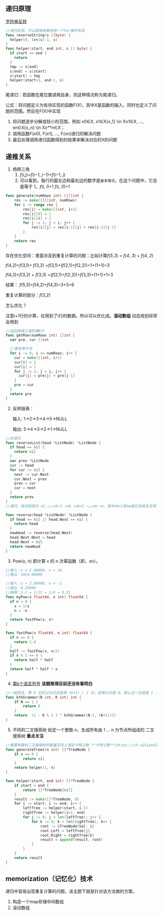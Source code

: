 ## 递归原理

[字符串反转](https://leetcode-cn.com/leetbook/read/recursion/490ye/)

```go
//递归实现，可以直接换算成用一个for循环实现
func reverseString(s []byte) {
  helper(0, len(s)-1, s)
}
func helper(start, end int, s [] byte) {
  if start >= end {
    return
  }
  tmp := s[end]
  s[end] = s[start]
  s[start] = tmp
  helper(start+1, end-1, s)
}
```

尾递归：若函数在尾位置调用自身，则这种情况称为尾递归。

公式：将问题定义为有待实现的函数F(X)，其中X是函数的输入，同时也定义了问题的范围。然后在F(X)中实现

1. 将问题逐步分解成较小的范围，例如 *x*0∈*X*, x1∈X{x_1} \in X*x*1∈*X*, ..., xn∈X{x_n} \in X*x**n*∈*X*；
2. 调用函数*F*(*x*0), F(x1), ..., F(xn)递归的解决问题
3. 最后处理调用递归函数得到的结果来解决对应的X的问题

## 递推关系

1. 杨辉三角	
   1. *f*(*i*,*j*)=*f*(*i*−1, *j*−1)+*f*(*i*−1, *j*)
   2. 可以看到，每行的最左边和最右边的数字是`基本情况`，在这个问题中，它总是等于 1。*f*(*i*, *i*)=1 *f*(*i*, *0*)=1 

```go
func generate(numRows int) [][]int {
    res := make([][]int, numRows)
    for i := range res {
        res[i] = make([]int, i+1)
        res[i][0] = 1
        res[i][i] = 1
        for j := 1; j < i; j++ {
            res[i][j] = res[i-1][j] + res[i-1][j-1]
        }
    }
    return res
}
```



存在优化空间：里面涉及到重复计算的问题：比如计算*f*(*5*,*3*) = *f*(*4*, *3*) + *f*(*4*, *2*)

*f*(4,2)=*f*(3,1)+ *f*(3,2) =*f*(3,1)+(*f*(2,1)+*f*(2,2))=1+(1+1)=3

 *f*(4,3)=*f*(3,2) + *f*(3,3) =(*f*(2,1)+*f*(2,2))+*f*(3,3)=(1+1)+1=3

结果： *f*(5,3)=*f*(4,2)+*f*(4,3)=3+3=6

重复计算的部分：*f*(3,2)

怎么优化？

注意i+1行的计算，仅用到了i行的数据。所以可以优化成。**滚动数组** 动态规划经常会用到

```go
//返回杨辉三角的第K行
func getRow(numRows int) []int {
  var pre, cur []int

  //要有等于号
  for i := 0; i <= numRows; i++ {
    cur = make([]int, i+1)
    cur[0] = 1
    cur[i] = 1
    for j := 1; j < i; j++ {
      cur[j] = pre[j] + pre[j-1]
    }
    pre = cur
  }
  return pre
}
```

2. 反转链表： 

   输入: 1->2->3->4->5->NULL

   输出: 5->4->3->2->1->NULL

```go
//非递归
func reverseList(head *ListNode) *ListNode {
  if head == nil {
    return nil
  }
  var prev *ListNode
  cur := head
  for cur != nil {
    next := cur.Next
    cur.Next = prev
    prev = cur
    cur = next
  }
  return prev
}
//递归，假设链表为 n1 →…→nk−1 →nk →nk+1 →…→nm →∅，其中nk+1到nm都已经发生反转（n1 →…→nk−1 →nk →nk+1 ←…←nm），我们处于nk，希望nk+1的下一个节点指向nk，所以nk.next.next = nk（需要注意的是：n1的下一个节点必须指向nil）

func reverse(head *ListNode) *ListNode {
  if head == nil || head.Next == nil {
    return head
  }
  newHead := reverse(head.Next)
  head.Next.Next = head
  head.Next = nil
  return newHead
}

```

3. Pow(x, n) 即计算 x 的 n 次幂函数（即，xn）。

```go
//输入：x = 2.00000, n = 10
//输出：1024.00000

//输入：x = 2.00000, n = -2
//输出：0.25000
//解释：2-2 = 1/22 = 1/4 = 0.25
func myPow(x float64, n int) float64 {
  if n < 0 {
    x = 1/x
    n = -n
  }
  return fastPow(x, n)
}

func fastPow(x float64, n int) float64 {
  if n == 0 {
    return 1.0
  }
  half := fastPow(x, n/2)
  if n % 2 == 0 {
    return half * half
  } 
  return half * half * x
}
```

4. [第k个语言符号](https://leetcode-cn.com/leetbook/read/recursion/4kdbs/) **该题推理目前还没有看明白** 

```go
//一般而言，第 K 位的父位应该是第 (K+1) / 2 位。如果父位是 0，那么这一位就是 1 - (K%2)。如果父位是 1，那么这一位就是 K%2。
func kthGrammar(N int, K int) int {
    if N == 1 {
        return 0
    }
    return  (1 - K % 2 ) ^ kthGrammar(N-1, (K+1)/2)
}
```

5. 不同的二叉搜索树  给定一个整数 n，生成所有由 1 ... n 为节点所组成的 二叉搜索树 **重点关注**

```go
//需要构建的二叉搜索树的数量实际上满足卡特兰数 **卡特兰数**(https://zh.wikipedia.org/wiki/%E5%8D%A1%E5%A1%94%E5%85%B0%E6%95%B0)
func generateTrees(n int) []*TreeNode {
    if n == 0 {
        return nil
    }
    return helper(1, n)
}

func helper(start, end int) []*TreeNode {
    if start > end {
        return []*TreeNode{nil}
    }
    result := make([]*TreeNode, 0)
    for i := start; i <= end; i++ {
        leftTree := helper(start, i-1)
        rightTree := helper(i+1, end)
        for j := 0; j < len(leftTree); j++ {
            for k := 0; k < len(rightTree); k++ {
                root := &TreeNode{Val: i}
                root.Left = leftTree[j]
                root.Right = rightTree[k]
                result = append(result, root)
            }
        }
    }
    return result
}
```

## memorization（记忆化）技术

递归中容易出现重复计算的问题，该主题下就是针对该方法做的方案。

1. 构造一个map存储中间数组
2. 滚动数组





